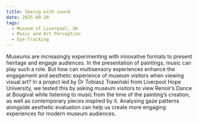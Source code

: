 ```yaml
---
title: Seeing with sound 
date: 2025-09-20
tags:
  - Museum of Liverpool, UK
  - Music and Art Perception
  - Eye-Tracking
---
```

Museums are increasingly experimenting with innovative formats to present heritage and engage audiences. In the presentation of paintings, music can play such a role. But how can multisensory experiences enhance the engagement and aesthetic experience of museum visitors when viewing visual art? In a project led by Dr Tobiasz Trawiński from Liverpool Hope University, we tested this by asking museum visitors to view Renoir’s Dance at Bougival while listening to music from the time of the painting’s creation, as well as contemporary pieces inspired by it. Analysing gaze patterns alongside aesthetic evaluation can help us create more engaging experiences for modern museum audiences.

<!--more-->
